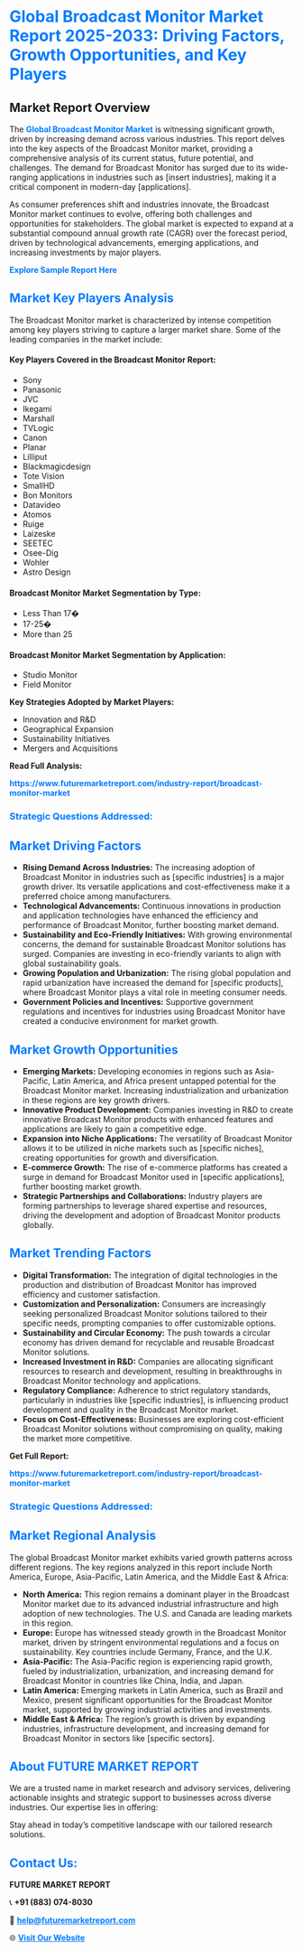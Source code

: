 <h1 style="color: #007BFF;">Global Broadcast Monitor Market Report 2025-2033: Driving Factors, Growth Opportunities, and Key Players</h1>

<section id="overview">
<h2>Market Report Overview</h2>
<p>The <a href="https://www.futuremarketreport.com/industry-report/broadcast-monitor-market" style="color: #007BFF; text-decoration: none;"><strong>Global Broadcast Monitor Market</strong></a> is witnessing significant growth, driven by increasing demand across various industries. This report delves into the key aspects of the Broadcast Monitor market, providing a comprehensive analysis of its current status, future potential, and challenges. The demand for Broadcast Monitor has surged due to its wide-ranging applications in industries such as [insert industries], making it a critical component in modern-day [applications].</p>
<p>As consumer preferences shift and industries innovate, the Broadcast Monitor market continues to evolve, offering both challenges and opportunities for stakeholders. The global market is expected to expand at a substantial compound annual growth rate (CAGR) over the forecast period, driven by technological advancements, emerging applications, and increasing investments by major players.</p>
</section>

<section id="overview">
<p><a href="https://www.futuremarketreport.com/request-sample/reportId=27944" style="color: #007BFF; text-decoration: none;"><strong>Explore Sample Report Here</strong></a></p>
</section>

<section id="key-players">
<h2 style="color: #007BFF;">Market Key Players Analysis</h2>
<p>The Broadcast Monitor market is characterized by intense competition among key players striving to capture a larger market share. Some of the leading companies in the market include:</p>
<h4>Key Players Covered in the Broadcast Monitor Report:</h4>
<ul><li>Sony</li><li>Panasonic</li><li>JVC</li><li>Ikegami</li><li>Marshall</li><li>TVLogic</li><li>Canon</li><li>Planar</li><li>Lilliput</li><li>Blackmagicdesign</li><li>Tote Vision</li><li>SmallHD</li><li>Bon Monitors</li><li>Datavideo</li><li>Atomos</li><li>Ruige</li><li>Laizeske</li><li>SEETEC</li><li>Osee-Dig</li><li>Wohler</li><li>Astro Design</li></ul>
<h4>Broadcast Monitor Market Segmentation by Type:</h4>
<ul><li>Less Than 17�</li><li>17-25�</li><li>More than 25</li></ul>

<h4>Broadcast Monitor Market Segmentation by Application:</h4>
<ul><li>Studio Monitor</li><li>Field Monitor</li></ul>
<p><strong>Key Strategies Adopted by Market Players:</strong></p>
<ul>
<li>Innovation and R&D</li>
<li>Geographical Expansion</li>
<li>Sustainability Initiatives</li>
<li>Mergers and Acquisitions</li>
</ul>
</section>

<section>
<p><strong>Read Full Analysis: </strong></p><a href="https://www.futuremarketreport.com/industry-report/broadcast-monitor-market" style="color: #007BFF; text-decoration: none;"><strong>https://www.futuremarketreport.com/industry-report/broadcast-monitor-market</strong></a>
<h3 style="color: #007BFF;">Strategic Questions Addressed:</h3>
</section>

<section id="driving-factors">
<h2 style="color: #007BFF;">Market Driving Factors</h2>
<ul>
<li><strong>Rising Demand Across Industries:</strong> The increasing adoption of Broadcast Monitor in industries such as [specific industries] is a major growth driver. Its versatile applications and cost-effectiveness make it a preferred choice among manufacturers.</li>
<li><strong>Technological Advancements:</strong> Continuous innovations in production and application technologies have enhanced the efficiency and performance of Broadcast Monitor, further boosting market demand.</li>
<li><strong>Sustainability and Eco-Friendly Initiatives:</strong> With growing environmental concerns, the demand for sustainable Broadcast Monitor solutions has surged. Companies are investing in eco-friendly variants to align with global sustainability goals.</li>
<li><strong>Growing Population and Urbanization:</strong> The rising global population and rapid urbanization have increased the demand for [specific products], where Broadcast Monitor plays a vital role in meeting consumer needs.</li>
<li><strong>Government Policies and Incentives:</strong> Supportive government regulations and incentives for industries using Broadcast Monitor have created a conducive environment for market growth.</li>
</ul>
</section>

<section id="growth-opportunities">
<h2 style="color: #007BFF;">Market Growth Opportunities</h2>
<ul>
<li><strong>Emerging Markets:</strong> Developing economies in regions such as Asia-Pacific, Latin America, and Africa present untapped potential for the Broadcast Monitor market. Increasing industrialization and urbanization in these regions are key growth drivers.</li>
<li><strong>Innovative Product Development:</strong> Companies investing in R&D to create innovative Broadcast Monitor products with enhanced features and applications are likely to gain a competitive edge.</li>
<li><strong>Expansion into Niche Applications:</strong> The versatility of Broadcast Monitor allows it to be utilized in niche markets such as [specific niches], creating opportunities for growth and diversification.</li>
<li><strong>E-commerce Growth:</strong> The rise of e-commerce platforms has created a surge in demand for Broadcast Monitor used in [specific applications], further boosting market growth.</li>
<li><strong>Strategic Partnerships and Collaborations:</strong> Industry players are forming partnerships to leverage shared expertise and resources, driving the development and adoption of Broadcast Monitor products globally.</li>
</ul>
</section>

<section id="trending-factors">
<h2 style="color: #007BFF;">Market Trending Factors</h2>
<ul>
<li><strong>Digital Transformation:</strong> The integration of digital technologies in the production and distribution of Broadcast Monitor has improved efficiency and customer satisfaction.</li>
<li><strong>Customization and Personalization:</strong> Consumers are increasingly seeking personalized Broadcast Monitor solutions tailored to their specific needs, prompting companies to offer customizable options.</li>
<li><strong>Sustainability and Circular Economy:</strong> The push towards a circular economy has driven demand for recyclable and reusable Broadcast Monitor solutions.</li>
<li><strong>Increased Investment in R&D:</strong> Companies are allocating significant resources to research and development, resulting in breakthroughs in Broadcast Monitor technology and applications.</li>
<li><strong>Regulatory Compliance:</strong> Adherence to strict regulatory standards, particularly in industries like [specific industries], is influencing product development and quality in the Broadcast Monitor market.</li>
<li><strong>Focus on Cost-Effectiveness:</strong> Businesses are exploring cost-efficient Broadcast Monitor solutions without compromising on quality, making the market more competitive.</li>
</ul>
</section>

<section>
<p><strong>Get Full Report: </strong></p><a href="https://www.futuremarketreport.com/industry-report/broadcast-monitor-market" style="color: #007BFF; text-decoration: none;"><strong>https://www.futuremarketreport.com/industry-report/broadcast-monitor-market</strong></a>
<h3 style="color: #007BFF;">Strategic Questions Addressed:</h3>
</section>


<section id="regional-analysis">
<h2 style="color: #007BFF;">Market Regional Analysis</h2>
<p>The global Broadcast Monitor market exhibits varied growth patterns across different regions. The key regions analyzed in this report include North America, Europe, Asia-Pacific, Latin America, and the Middle East & Africa:</p>
<ul>
<li><strong>North America:</strong> This region remains a dominant player in the Broadcast Monitor market due to its advanced industrial infrastructure and high adoption of new technologies. The U.S. and Canada are leading markets in this region.</li>
<li><strong>Europe:</strong> Europe has witnessed steady growth in the Broadcast Monitor market, driven by stringent environmental regulations and a focus on sustainability. Key countries include Germany, France, and the U.K.</li>
<li><strong>Asia-Pacific:</strong> The Asia-Pacific region is experiencing rapid growth, fueled by industrialization, urbanization, and increasing demand for Broadcast Monitor in countries like China, India, and Japan.</li>
<li><strong>Latin America:</strong> Emerging markets in Latin America, such as Brazil and Mexico, present significant opportunities for the Broadcast Monitor market, supported by growing industrial activities and investments.</li>
<li><strong>Middle East & Africa:</strong> The region’s growth is driven by expanding industries, infrastructure development, and increasing demand for Broadcast Monitor in sectors like [specific sectors].</li>
</ul>
</section>

<footer>
<h2 style="color: #007BFF;">About FUTURE MARKET REPORT</h2>
<p>We are a trusted name in market research and advisory services, delivering actionable insights and strategic support to businesses across diverse industries. Our expertise lies in offering:</p>

<p>Stay ahead in today’s competitive landscape with our tailored research solutions.</p>

<h2 style="color: #007BFF;">Contact Us:</h2>
<p><strong>FUTURE MARKET REPORT</strong></p>
<p>📞 <strong>+91 (883) 074-8030</strong></p>
<p>📧 <strong><a href="mailto:help@futuremarketreport.com" style="color: #007BFF;">help@futuremarketreport.com</a></strong></p>
<p>🌐 <strong><a href="https://www.futuremarketreport.com/" style="color: #007BFF;">Visit Our Website</a></strong></p>
</footer>